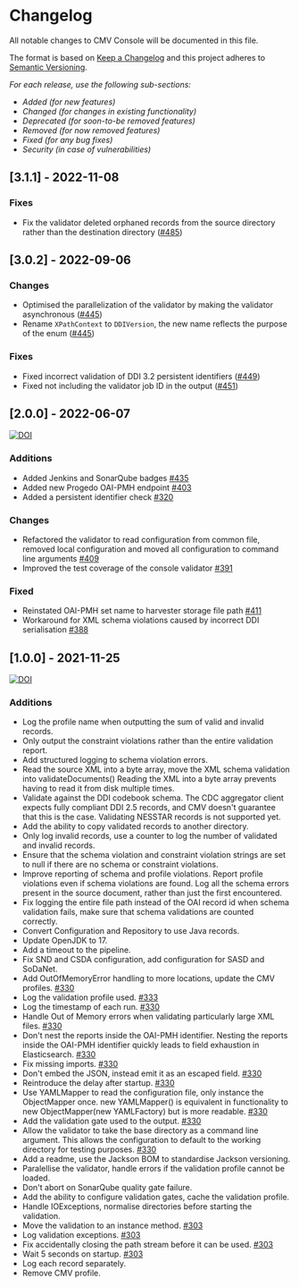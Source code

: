 # Changelog

All notable changes to CMV Console will be documented in this file.

The format is based on [Keep a Changelog](http://keepachangelog.com/en/1.0.0/)
and this project adheres to [Semantic Versioning](http://semver.org/spec/v2.0.0.html).

*For each release, use the following sub-sections:*

- *Added (for new features)*
- *Changed (for changes in existing functionality)*
- *Deprecated (for soon-to-be removed features)*
- *Removed (for now removed features)*
- *Fixed (for any bug fixes)*
- *Security (in case of vulnerabilities)*

## [3.1.1] - 2022-11-08

### Fixes

- Fix the validator deleted orphaned records from the source directory rather than the destination
  directory ([#485](https://bitbucket.org/cessda/cessda.cdc.versions/issues/485))

## [3.0.2] - 2022-09-06

### Changes

- Optimised the parallelization of the validator by making the validator
  asynchronous ([#445](https://bitbucket.org/cessda/cessda.cdc.versions/issues/445))
- Rename `XPathContext` to `DDIVersion`, the new name reflects the purpose of the
  enum ([#445](https://bitbucket.org/cessda/cessda.cdc.versions/issues/445))

### Fixes

- Fixed incorrect validation of DDI 3.2 persistent identifiers ([#449](https://bitbucket.org/cessda/cessda.cdc.versions/issues/449))
- Fixed not including the validator job ID in the output ([#451](https://bitbucket.org/cessda/cessda.cdc.versions/issues/451))

## [2.0.0] - 2022-06-07

[![DOI](https://zenodo.org/badge/DOI/10.5281/zenodo.6577771.svg)](https://doi.org/10.5281/zenodo.6577771)

### Additions

- Added Jenkins and SonarQube badges [#435](https://bitbucket.org/cessda/cessda.cdc.versions/issues/435)
- Added new Progedo OAI-PMH endpoint [#403](https://bitbucket.org/cessda/cessda.cdc.versions/issues/403)
- Added a persistent identifier check [#320](https://bitbucket.org/cessda/cessda.cdc.versions/issues/320)

### Changes

- Refactored the validator to read configuration from common file, removed local configuration and moved all configuration to command line arguments [#409](https://bitbucket.org/cessda/cessda.cdc.versions/issues/409)
- Improved the test coverage of the console validator [#391](https://bitbucket.org/cessda/cessda.cdc.versions/issues/391)

### Fixed

- Reinstated OAI-PMH set name to harvester storage file path [#411](https://bitbucket.org/cessda/cessda.cdc.versions/issues/411)
- Workaround for XML schema violations caused by incorrect DDI serialisation [#388](https://bitbucket.org/cessda/cessda.cdc.versions/issues/388)


## [1.0.0] - 2021-11-25
[![DOI](https://zenodo.org/badge/DOI/10.5281/zenodo.5711087.svg)](https://doi.org/10.5281/zenodo.5711087)

### Additions

- Log the profile name when outputting the sum of valid and invalid records.
- Only output the constraint violations rather than the entire validation report.
- Add structured logging to schema violation errors.
- Read the source XML into a byte array, move the XML schema validation into validateDocuments() Reading the XML into a byte array prevents having to read it from disk multiple times.
- Validate against the DDI codebook schema. The CDC aggregator client expects fully compliant DDI 2.5 records, and CMV doesn't guarantee that this is the case. Validating NESSTAR records is not supported yet.
- Add the ability to copy validated records to another directory.
- Only log invalid records, use a counter to log the number of validated and invalid records.
- Ensure that the schema violation and constraint violation strings are set to null if there are no schema or constraint violations.
- Improve reporting of schema and profile violations. Report profile violations even if schema violations are found. Log all the schema errors present in the source document, rather than just the first encountered.
- Fix logging the entire file path instead of the OAI record id when schema validation fails, make sure that schema validations are counted correctly.
- Convert Configuration and Repository to use Java records.
- Update OpenJDK to 17.
- Add a timeout to the pipeline.
- Fix SND and CSDA configuration, add configuration for SASD and SoDaNet.
- Add OutOfMemoryError handling to more locations, update the CMV profiles. [#330](https://bitbucket.org/cessda/cessda.cdc.versions/issues/330)
- Log the validation profile used. [#333](https://bitbucket.org/cessda/cessda.cdc.versions/issues/333)
- Log the timestamp of each run. [#330](https://bitbucket.org/cessda/cessda.cdc.versions/issues/330)
- Handle Out of Memory errors when validating particularly large XML files. [#330](https://bitbucket.org/cessda/cessda.cdc.versions/issues/330)
- Don't nest the reports inside the OAI-PMH identifier. Nesting the reports inside the OAI-PMH identifier quickly leads to field exhaustion in Elasticsearch. [#330](https://bitbucket.org/cessda/cessda.cdc.versions/issues/330)
- Fix missing imports. [#330](https://bitbucket.org/cessda/cessda.cdc.versions/issues/330)
- Don't embed the JSON, instead emit it as an escaped field. [#330](https://bitbucket.org/cessda/cessda.cdc.versions/issues/330)
- Reintroduce the delay after startup. [#330](https://bitbucket.org/cessda/cessda.cdc.versions/issues/330)
- Use YAMLMapper to read the configuration file, only instance the ObjectMapper once. new YAMLMapper() is equivalent in functionality to new ObjectMapper(new YAMLFactory) but is more readable. [#330](https://bitbucket.org/cessda/cessda.cdc.versions/issues/330)
- Add the validation gate used to the output. [#330](https://bitbucket.org/cessda/cessda.cdc.versions/issues/330)
- Allow the validator to take the base directory as a command line argument. This allows the configuration to default to the working directory for testing purposes. [#330](https://bitbucket.org/cessda/cessda.cdc.versions/issues/330)
- Add a readme, use the Jackson BOM to standardise Jackson versioning.
- Paralellise the validator, handle errors if the validation profile cannot be loaded.
- Don't abort on SonarQube quality gate failure.
- Add the ability to configure validation gates, cache the validation profile.
- Handle IOExceptions, normalise directories before starting the validation.
- Move the validation to an instance method. [#303](https://bitbucket.org/cessda/cessda.cdc.versions/issues/303)
- Log validation exceptions. [#303](https://bitbucket.org/cessda/cessda.cdc.versions/issues/303)
- Fix accidentally closing the path stream before it can be used. [#303](https://bitbucket.org/cessda/cessda.cdc.versions/issues/303)
- Wait 5 seconds on startup. [#303](https://bitbucket.org/cessda/cessda.cdc.versions/issues/303)
- Log each record separately.
- Remove CMV profile.
